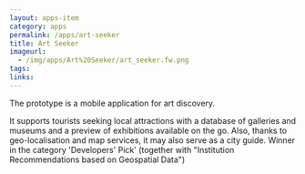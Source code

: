 ```yaml
---
layout: apps-item
category: apps
permalink: /apps/art-seeker
title: Art Seeker
imageurl:
  - /img/apps/Art%20Seeker/art_seeker.fw.png
tags:
links:
---
```


The prototype is a mobile application for art discovery.

It supports tourists seeking local attractions with a database of galleries and museums and a preview of exhibitions available on the go. Also, thanks to geo-localisation and map services, it may also serve as a city guide. Winner in the category 'Developers' Pick' (together with "Institution Recommendations based on Geospatial Data")
